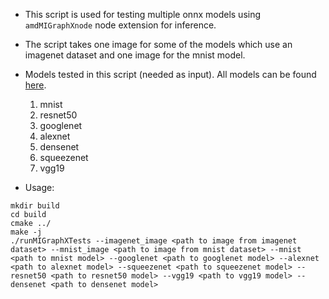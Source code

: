 * This script is used for testing multiple onnx models using ```amdMIGraphXnode``` node extension for inference.
* The script takes one image for some of the models which use an imagenet dataset and one image for the mnist model.
* Models tested in this script (needed as input). All models can be found [here](https://github.com/onnx/models).
    1. mnist
    2. resnet50
    3. googlenet
    4. alexnet
    5. densenet
    6. squeezenet
    7. vgg19

* Usage:
```
mkdir build
cd build
cmake ../
make -j
./runMIGraphXTests --imagenet_image <path to image from imagenet dataset> --mnist_image <path to image from mnist dataset> --mnist <path to mnist model> --googlenet <path to googlenet model> --alexnet <path to alexnet model> --squeezenet <path to squeezenet model> --resnet50 <path to resnet50 model> --vgg19 <path to vgg19 model> --densenet <path to densenet model>
```
